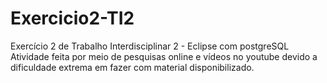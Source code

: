 # Exercicio2-TI2
Exercício 2 de Trabalho Interdisciplinar 2 - Eclipse com postgreSQL
Atividade feita por meio de pesquisas online e vídeos no youtube devido a dificuldade extrema em fazer com material disponibilizado.
